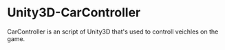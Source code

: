 # Unity3D-CarController
CarController is an script of Unity3D that's used to controll veichles on the game.
